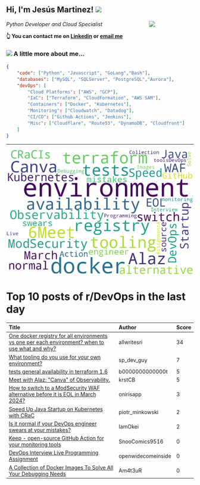 <!--
**jmartinezl/jmartinezl** is a ✨ _special_ ✨ repository because its `README.md` (this file) appears on your GitHub profile.

Here are some ideas to get you started:

- 🔭 I’m currently working on ...
- 🌱 I’m currently learning ...
- 👯 I’m looking to collaborate on ...
- 🤔 I’m looking for help with ...
- 💬 Ask me about ...
- 📫 How to reach me: ...
- 😄 Pronouns: ...
- ⚡ Fun fact: ...
-->

<h2>Hi, I'm Jesús Martinez! <img src="https://media.giphy.com/media/WUlplcMpOCEmTGBtBW/giphy.gif" width="30"> </h2>
<img align='right' src="https://media.giphy.com/media/NytMLKyiaIh6VH9SPm/giphy.gif" width="120">
<p><em>Python Developer and Cloud Specialist
</em></p>

**👆 You can contact me on [Linkedin](https://www.linkedin.com/in/jes%C3%BAs-martinez-2b7b10104/) or [email me](mailto:jesus.mtz.lorenzo@gmail.com)**

### <img src="https://media.giphy.com/media/VgCDAzcKvsR6OM0uWg/giphy.gif" width="50"> A little more about me...  

```json
{
    "code": ["Python", "Javascript", "GoLang","Bash"],
    "databases": ["MySQL", "SQLServer", "PostgreSQL","Aurora"],
    "devOps": [
        "Cloud Platforms": ["AWS", "GCP"],
        "IaC": ["Terraform", "CloudFormation", "AWS SAM"],
        "Containers": ["Docker", "Kubernetes"],
        "Monitoring": ["Cloudwatch", "Datadog"],
        "CI/CD": ["Github Actions", "Jenkins"],
        "Misc": ["Cloudflare", "Route53", "DynamoDB", "Cloudfront"]
    ]
}
```
---

![Wordcloud](./cloud.png)

# Top 10 posts of r/DevOps in the last day

| Title | Author | Score |
|:---|:---|:---|
| [One docker registry for all environments vs one per each environment? when to use what and why?](https://www.reddit.com/r/devops/comments/16a9p4q/one_docker_registry_for_all_environments_vs_one/) | allwritesri | 34 |
| [What tooling do you use for your own environment?](https://www.reddit.com/r/devops/comments/169wpeq/what_tooling_do_you_use_for_your_own_environment/) | sp_dev_guy | 7 |
| [tests general availability in terraform 1.6](https://www.reddit.com/r/devops/comments/16ab9nm/tests_general_availability_in_terraform_16/) | b0000000000000t | 5 |
| [Meet with Alaz: "Canva" of Observability.](https://www.reddit.com/r/devops/comments/169w8yi/meet_with_alaz_canva_of_observability/) | krstCB | 5 |
| [How to switch to a ModSecurity WAF alternative before it is EOL in March 2024?](https://www.reddit.com/r/devops/comments/169uwl4/how_to_switch_to_a_modsecurity_waf_alternative/) | onirisapp | 3 |
| [Speed Up Java Startup on Kubernetes with CRaC](https://www.reddit.com/r/devops/comments/16ahkmd/speed_up_java_startup_on_kubernetes_with_crac/) | piotr_minkowski | 2 |
| [Is it normal if your DevOps engineer swears at your mistakes?](https://www.reddit.com/r/devops/comments/16am037/is_it_normal_if_your_devops_engineer_swears_at/) | IamOkei | 2 |
| [Keep - open-source GitHub Action for your monitoring tools](https://www.reddit.com/r/devops/comments/16agbgi/keep_opensource_github_action_for_your_monitoring/) | SnooComics9516 | 0 |
| [DevOps Interview Live Programming Assignment](https://www.reddit.com/r/devops/comments/16ae6en/devops_interview_live_programming_assignment/) | openwidecomeinside | 0 |
| [A Collection of Docker Images To Solve All Your Debugging Needs](https://www.reddit.com/r/devops/comments/16a11uz/a_collection_of_docker_images_to_solve_all_your/) | Am4t3uR | 0 |

